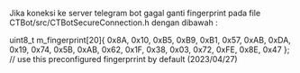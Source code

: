 Jika koneksi ke server telegram bot gagal ganti fingerprint pada file CTBot/src/CTBotSecureConnection.h dengan dibawah :

uint8_t m_fingerprint[20]{ 0x8A, 0x10, 0xB5, 0xB9, 0xB1, 0x57, 0xAB, 0xDA, 0x19, 0x74, 0x5B, 0xAB, 0x62, 0x1F, 0x38, 0x03, 0x72, 0xFE, 0x8E, 0x47 }; // use this preconfigured fingerprrint by default (2023/04/27)
